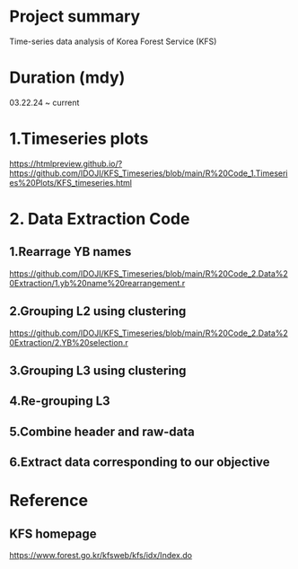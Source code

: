 # Project summary
Time-series data analysis of Korea Forest Service (KFS)

# Duration (mdy)
03.22.24 ~ current



# 1.Timeseries plots
https://htmlpreview.github.io/?https://github.com/IDOJI/KFS_Timeseries/blob/main/R%20Code_1.Timeseries%20Plots/KFS_timeseries.html


# 2. Data Extraction Code
## 1.Rearrage YB names
https://github.com/IDOJI/KFS_Timeseries/blob/main/R%20Code_2.Data%20Extraction/1.yb%20name%20rearrangement.r


## 2.Grouping L2 using clustering
https://github.com/IDOJI/KFS_Timeseries/blob/main/R%20Code_2.Data%20Extraction/2.YB%20selection.r


## 3.Grouping L3 using clustering


## 4.Re-grouping L3 

## 5.Combine header and raw-data

## 6.Extract data corresponding to our objective




# Reference
## KFS homepage
https://www.forest.go.kr/kfsweb/kfs/idx/Index.do

